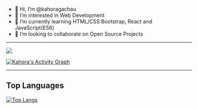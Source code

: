 - 👋 Hi, I’m @kahoragachau
- 👀 I’m interested in Web Development
- 🌱 I’m currently learning HTML/CSS Bootstrap, React and JavaScript(ES6)
- 💞️ I’m looking to collaborate on Open Source Projects

---

<!---
kahoragachau/kahoragachau is a ✨ special ✨ repository because its `README.md` (this file) appears on your GitHub profile.
You can click the Preview link to take a look at your changes.
--->
<img src="https://github-readme-stats.vercel.app/api?username=kahoragachau&&show_icons=true&title_color=f26d93&icon_color=a47786&text_color=ada5a5&bg_color=000000">

<a href="https://github.com/kahoragachau/github-readme-activity-graph"><img alt="Kahora's Activity Graph" src="https://activity-graph.herokuapp.com/graph?username=kahoragachau&bg_color=000000&color=fff6ea&line=f26d93&point=FFFFFF&hide_border=true"/></a>

---
## Top Languages

[![Top Langs](https://github-readme-stats.vercel.app/api/top-langs/?username=kahoragachau&bg_color=000000&color=fff6ea&hide=c)](https://github.com/kahoragachau/github-readme-stats)
